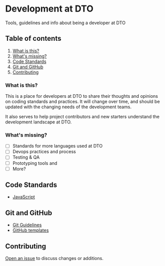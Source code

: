 # Development at DTO

Tools, guidelines and info about being a developer at DTO

## Table of contents

1. [What is this?](#what-is-this)
1. [What's missing?](#what-missing)
1. [Code Standards](#code-standards)
1. [Git and GitHub](#git-and-gitHub)
1. [Contributing](#contributing)

### What is this?

This is a place for developers at DTO to share their thoughts and opinions on coding standards and practices. It will change over time, and should be updated with the changing needs of the development teams.

It also serves to help project contributors and new starters understand the development landscape at DTO.

### What's missing?

- [ ] Standards for more languages used at DTO
- [ ] Devops practices and process
- [ ] Testing & QA
- [ ] Prototyping tools and
- [ ] More?

## Code Standards

* [JavaScript](http://jscode.org/929a08)

## Git and GitHub

* [Git Guidelines](github/git.md)
* [GitHub templates](github/)

## Contributing

[Open an issue](https://github.com/AusDTO/development-at-dto/issues/new) to discuss changes or additions.
